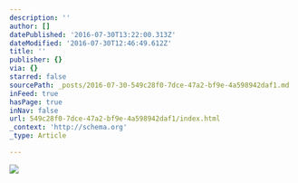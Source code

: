 ```yaml
---
description: ''
author: []
datePublished: '2016-07-30T13:22:00.313Z'
dateModified: '2016-07-30T12:46:49.612Z'
title: ''
publisher: {}
via: {}
starred: false
sourcePath: _posts/2016-07-30-549c28f0-7dce-47a2-bf9e-4a598942daf1.md
inFeed: true
hasPage: true
inNav: false
url: 549c28f0-7dce-47a2-bf9e-4a598942daf1/index.html
_context: 'http://schema.org'
_type: Article

---
```

![](https://the-grid-user-content.s3-us-west-2.amazonaws.com/048f26b5-05f3-4b4f-a0d1-4cdcf9febbe7.jpg)